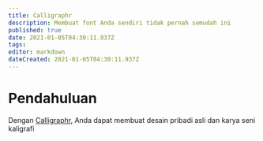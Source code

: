 ```yaml
---
title: Calligraphr
description: Membuat font Anda sendiri tidak pernah semudah ini
published: true
date: 2021-01-05T04:30:11.937Z
tags: 
editor: markdown
dateCreated: 2021-01-05T04:30:11.937Z
---
```


# Pendahuluan
Dengan [Calligraphr](https://www.calligraphr.com/), Anda dapat membuat desain pribadi asli dan karya seni kaligrafi